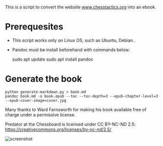 This is a script to convert the website www.chesstactics.org into an ebook.

# Prerequesites
- This script works only on Linux OS, such as Ubuntu, Debian..
- Pandoc must be install beforehand with commands below:
 
    sudo apt update
    sudo apt install pandoc
    
# Generate the book

    python generate-markdown.py > book.md
    pandoc book.md -o book.epub --toc --toc-depth=3 --epub-chapter-level=3 --epub-cover-image=cover.jpg

Many thanks to Ward Farnsworth for making his book available free of charge
under a permissive license.

Predator at the Chessboard is licensed under CC BY-NC-ND 2.5:
https://creativecommons.org/licenses/by-nc-nd/2.5/

![screenshot](https://raw.githubusercontent.com/nathanj/predator-epub/master/screenshot.jpg)
